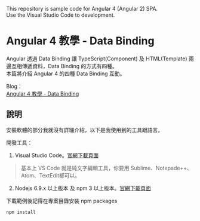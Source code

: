 This repository is sample code for Angular 4 (Angular 2) SPA.  
Use the Visual Studio Code to development.  

# Angular 4 教學 - Data Binding

Angular 透過 Data Binding 讓 TypeScript(Component) 及 HTML(Template) 兩邊互相傳遞資料，Data Binding 的方式有四種。  
本篇將介紹 Angular 4 的四種 Data Binding 互動。  

Blog：  
[Angular 4 教學 - Data Binding](https://blog.johnwu.cc/article/angular-4-教學-data-binding.html)  

## 說明

安裝軟體的部分我就沒有詳細介紹，以下是我使用到的工具跟語言。  

開發工具：
1. Visual Studio Code。[官網下載頁面](https://code.visualstudio.com/Download)  
> 基本上 VS Code 就是純文字編輯工具，你要用 Sublime、Notepade++、Atom、TextEdit都可以。  
2. Nodejs 6.9.x 以上版本 及 npm 3 以上版本。[官網下載頁面](https://nodejs.org/en/download/)  

下載範例後記得在專案目錄安裝 npm packages

``` batch
npm install
```
